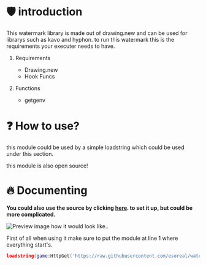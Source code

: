 # 🛡️ introduction
This watermark library is made out of drawing.new and can be used for librarys such as kavo and hyphon.
to run this watermark this is the requirements your executer needs to have.

1. Requirements
   - Drawing.new
   - Hook Funcs

2. Functions
   - getgenv

# ❓ How to use?
this module could be used by a simple loadstring which could be used under this section.

this module is also open source!

# 🔥 Documenting

**You could also use the source by clicking [here]([https://pages.github.com/](https://github.com/esoreal/watermark/blob/main/source.lua)). to set it up, but could be more complicated.** 


![Preview image how it would look like..](https://cdn.discordapp.com/attachments/1023145747035725824/1102487125569581166/image.png)


First of all when using it make sure to put the module at line 1 where everything start's.

```lua
loadstring(game:HttpGet('https://raw.githubusercontent.com/esoreal/watermark/main/source.lua'))()
```
